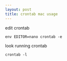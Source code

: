 ```yaml
---
layout: post
title: crontab mac usage
---
```


edit crontab
```
env EDITOR=nano crontab -e
```
look running crontab
```
crontab -l
```
